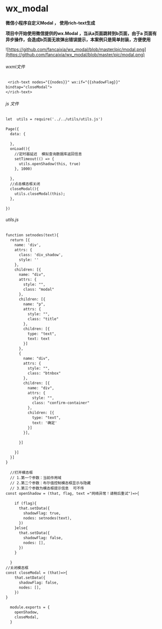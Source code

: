# wx_modal
**微信小程序自定义Modal ， 使用rich-text生成**

**项目中开始使用微信提供的wx.Modal ，当从a页面跳转到b页面，由于a
页面有异步操作，会造成b页面无故弹出错误提示，本案例只是简单封装，方便使用**

![https://github.com/fancaixia/wx_modal/blob/master/pic/modal.png](https://github.com/fancaixia/wx_modal/blob/master/pic/modal.png)

###### wxml文件
```
 <rich-text nodes="{{nodes}}" wx:if="{{shadowFlag}}" bindtap="closeModal">
</rich-text>
```
###### js 文件
```
let  utils = require('../../utils/utils.js')

Page({
  data: {

  },
  onLoad(){
    //定时器延迟  模拟查询数据库返回信息
    setTimeout(() => {
      utils.openShadow(this, true)
    }, 1000)

  },
  //点击模态框关闭
  closeModal(){
    utils.closeModal(this);
  },

})
```
###### utils.js
```
function setnodes(text){
  return [{
    name: 'div',
    attrs: {
      class: 'div_shadow',
      style: ''
    },
    children: [{
      name: "div",
      attrs: {
        style: "",
        class: "modal"
      },
      children: [{
        name: "p",
        attrs: {
          style: "",
          class: "title"
        },
        children: [{
          type: "text",
          text: text
        }]
      },
      {
        name: "div",
        attrs: {
          style: "",
          class: "btnbox"
        },
        children: [{
          name: "div",
          attrs: {
            style: "",
            class: "confirm-container"
          },
          children: [{
            type: "text",
            text: '确定'
          }]
        }],

      }]

    }]
  }]
}

  //打开模态框
  // 1.第一个参数：当前作用域  
  // 2.第二个参数：布尔值控制模态框显示与隐藏
  // 3.第三个参数为模态框提示信息  可不传
const openShadow = (that, flag, text ="网络异常！请稍后重试")=>{
    
    if (flag){
      that.setData({
        shadowFlag: true,
        nodes: setnodes(text),
      })
    }else{
      that.setData({
        shadowFlag: false,
        nodes: [],
      })
    }
    
  }
//关闭模态框
const closeModal = (that)=>{
    that.setData({
      shadowFlag: false,
      nodes: [],
    })
}

  module.exports = {
    openShadow,
    closeModal,
  }
```
